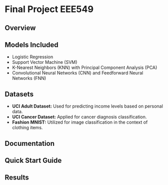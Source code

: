 # Final Project EEE549

## Overview

## Models Included
- Logistic Regression
- Support Vector Machine (SVM)
- K-Nearest Neighbors (KNN) with Principal Component Analysis (PCA)
- Convolutional Neural Networks (CNN) and Feedforward Neural Networks (FNN)

## Datasets
- **UCI Adult Dataset:** Used for predicting income levels based on personal data.
- **UCI Cancer Dataset:** Applied for cancer diagnosis classification.
- **Fashion MNIST:** Utilized for image classification in the context of clothing items.

## Documentation


## Quick Start Guide


## Results



